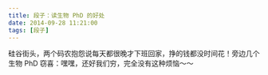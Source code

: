 ```yaml
---
title: 段子：读生物 PhD 的好处
date: 2014-09-28 11:21:00
tags: [段子]
---
```


硅谷街头，两个码农抱怨说每天都很晚才下班回家，挣的钱都没时间花！旁边几个生物 PhD 窃喜：嘿嘿，还好我们穷，完全没有这种烦恼～～
